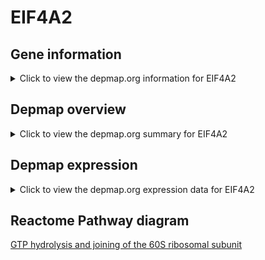 <h1>EIF4A2</h1>

<h2>Gene information</h2>
<details>
  <summary>Click to view the depmap.org information for EIF4A2</summary>
  <iframe src="https://depmap.org/portal/gene/EIF4A2?tab=about" style="border:none;width:100%;height:800px"></iframe>
</details>

<h2>Depmap overview</h2>
<details>
  <summary>Click to view the depmap.org summary for EIF4A2</summary>
  <iframe src="https://depmap.org/portal/gene/EIF4A2?tab=overview" style="border:none;width:100%;height:800px"></iframe>
</details>

<h2>Depmap expression</h2>
<details>
  <summary>Click to view the depmap.org expression data for EIF4A2</summary>
  <iframe src="https://depmap.org/portal/gene/EIF4A2?tab=characterization" style="border:none;width:100%;height:800px"></iframe>
</details>



<h2>Reactome Pathway diagram</h2>
<a href="https://reactome.org/PathwayBrowser/#/R-HSA-72706" target="_BLANK">GTP hydrolysis and joining of the 60S ribosomal subunit</a>



